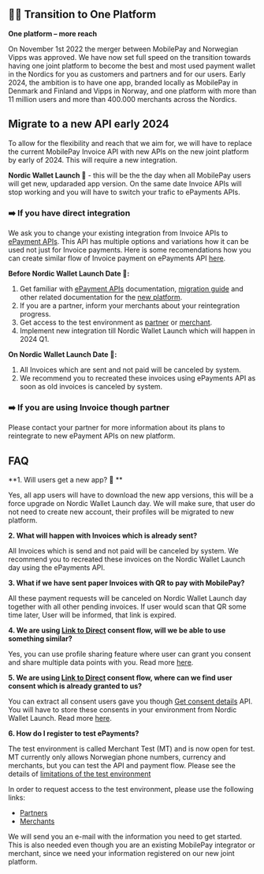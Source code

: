 ## 💙🧡 Transition to One Platform

**One platform – more reach**

On November 1st 2022 the merger between MobilePay and Norwegian Vipps was approved. We have now set full speed on the transition towards having one joint platform to become the best and most used payment wallet in the Nordics for you as customers and partners and for our users. 
Early 2024, the ambition is to have one app, branded locally as MobilePay in Denmark and Finland and Vipps in Norway, and one platform with more than 11 million users and more than 400.000 merchants across the Nordics.  

## Migrate to a new API early 2024

To allow for the flexibility and reach that we aim for, we will have to replace the current MobilePay Invoice API with new APIs on the new joint platform by early of 2024. This will require a new integration. 

**Nordic Wallet Launch 🚀** - this will be the the day when all MobilePay users will get new, updaraded app version. On the same date Invoice APIs will stop working and you will have to switch your trafic to ePayments APIs. 

### ➡️ If you have direct integration

We ask you to change your existing integration from Invoice APIs to [ePayment APIs](https://developer.vippsmobilepay.com/docs/APIs/epayment-api/). This API has multiple options and variations how it can be used not just for Invoice payments. Here is some recomendations how you can create similar flow of Invoice payment on ePayments API [here](https://developer.vippsmobilepay.com/docs/solutions/invoice-through-epayments/).

**Before Nordic Wallet Launch Date 🚀:**
1. Get familiar with [ePayment APIs](https://developer.vippsmobilepay.com/docs/APIs/epayment-api/)  documentation, [migration guide](https://developer.vippsmobilepay.com/docs/mp-migration-guide/invoice/) and other related documentation for the [new platform](https://developer.vippsmobilepay.com/). 
2. If you are a partner, inform your merchants about your reintegration progress.
3. Get access to the test environment as [partner](https://www.vippsmobilepay.com/partner/become-a-partner) or [merchant](https://vippsmobilepay.com/merchant-test-account-sign-up).
4. Implement new integration till Nordic Wallet Launch which will happen in 2024 Q1.

**On Nordic Wallet Launch Date 🚀:**
1. All Invoices which are sent and not paid will be canceled by system.
2. We recommend you to recreated these invoices using ePayments API as soon as old invoices is canceled by system. 

### ➡️ If you are using Invoice though partner

Please contact your partner for more information about its plans to reintegrate to new ePayment APIs on new platform.
 

## FAQ
**1. Will users get a new app? 📱 **

Yes, all app users will have to download the new app versions, this will be a force upgrade on Nordic Wallet Launch day. We will make sure, that user do not need to create new account, their profiles will be migrated to new platform. 

**2. What will happen with Invoices which is already sent?**

All Invoices which is send and not paid will be canceled by system. We recommend you to recreated these invoices on the Nordic Wallet Launch day using the ePayments API. 

**3. What if we have sent paper Invoices with QR to pay with MobilePay?**

All these payment requests will be canceled on Nordic Wallet Launch day together with all other pending invoices. If user would scan that QR some time later, User will be informed, that link is expired. 

**4. We are using [Link to Direct](https://developer.mobilepay.dk/docs/invoice/api-endpoint-reference#user-consent-for-invoicedirect) consent flow, will we be able to use something similar?**

Yes, you can use profile sharing feature where user can grant you consent and share multiple data points with you. Read more [here](https://developer.vippsmobilepay.com/docs/APIs/userinfo-api/).

**5. We are using [Link to Direct](https://developer.mobilepay.dk/docs/invoice/api-endpoint-reference#user-consent-for-invoicedirect) consent flow, where can we find user consent which is already granted to us?**

You can extract all consent users gave you though [Get consent details](https://developer.mobilepay.dk/docs/invoice/api-endpoint-reference#get-consent-details) API. You will have to store these consents in your environment from Nordic Wallet Launch. Read more [here](https://developer.vippsmobilepay.com/docs/APIs/userinfo-api/). 

**6. How do I register to test ePayments?**

The test environment is called Merchant Test (MT) and is now open for test. MT currently only allows Norwegian phone numbers, currency and merchants, but you can test the API and payment flow. Please see the details of [limitations of the test environment](https://developer.vippsmobilepay.com/docs/test-environment/)

In order to request access to the test environment, please use the following links:

- [Partners](https://www.vippsmobilepay.com/partner/become-a-partner)
- [Merchants](https://vippsmobilepay.com/merchant-test-account-sign-up)

We will send you an e-mail with the information you need to get started. This is also needed even though you are an existing MobilePay integrator or merchant, since we need your information registered on our new joint platform.
